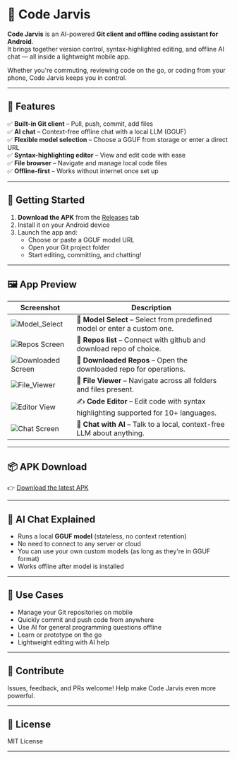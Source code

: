 # 🤖 Code Jarvis

**Code Jarvis** is an AI-powered **Git client and offline coding assistant for Android**.  
It brings together version control, syntax-highlighted editing, and offline AI chat — all inside a lightweight mobile app.

Whether you're commuting, reviewing code on the go, or coding from your phone, Code Jarvis keeps you in control.

---

## 📱 Features

✅ **Built-in Git client** – Pull, push, commit, add files  
✅ **AI chat** – Context-free offline chat with a local LLM (GGUF)  
✅ **Flexible model selection** – Choose a GGUF from storage or enter a direct URL  
✅ **Syntax-highlighting editor** – View and edit code with ease  
✅ **File browser** – Navigate and manage local code files  
✅ **Offline-first** – Works without internet once set up

---

## 🚀 Getting Started

1. **Download the APK** from the [Releases](https://github.com/YOUR_USERNAME/code-jarvis/releases) tab  
2. Install it on your Android device  
3. Launch the app and:
   - Choose or paste a GGUF model URL
   - Open your Git project folder
   - Start editing, committing, and chatting!

---

## 🖼️ App Preview

| Screenshot | Description |
|------------|-------------|
| ![Model_Select](assets/1_model_select.png) | 📂 **Model Select** – Select from predefined model or enter a custom one. |
| ![Repos Screen](assets/2_repos.png) | 📃 **Repos list** – Connect with github and download repo of choice. |
| ![Downloaded Screen](assets/3_downloaded.png) | 📃 **Downloaded Repos** – Open the downloaded repo for operations. |
| ![File_Viewer](assets/list_files.png) | 🔧 **File Viewer** – Navigate across all folders and files present. |
| ![Editor View](assets/edit_code.png) | ✍️ **Code Editor** – Edit code with syntax highlighting supported for 10+ languages. |
| ![Chat Screen](assets/chat_model.png) | 💬 **Chat with AI** – Talk to a local, context-free LLM about anything. |

---

## 📦 APK Download

👉 [Download the latest APK](https://github.com/YashArote/code-jarvis/releases)

---

## 🧠 AI Chat Explained

- Runs a local **GGUF model** (stateless, no context retention)
- No need to connect to any server or cloud
- You can use your own custom models (as long as they're in GGUF format)
- Works offline after model is installed

---

## 🧩 Use Cases

- Manage your Git repositories on mobile  
- Quickly commit and push code from anywhere  
- Use AI for general programming questions offline  
- Learn or prototype on the go  
- Lightweight editing with AI help

---


## 🙌 Contribute

Issues, feedback, and PRs welcome! Help make Code Jarvis even more powerful.

---

## 📄 License

MIT License

---

